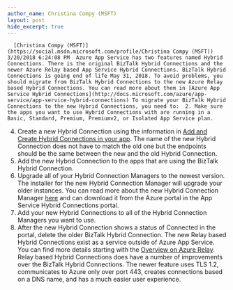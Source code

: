 ```yaml
---
author_name: Christina Compy (MSFT)
layout: post
hide_excerpt: true
---
```

      [Christina Compy (MSFT)](https://social.msdn.microsoft.com/profile/Christina Compy (MSFT))  3/20/2018 6:24:08 PM  Azure App Service has two features named Hybrid Connections. There is the original BizTalk Hybrid Connections and the newer Azure Relay based App Service Hybrid Connections. BizTalk Hybrid Connections is going end of life May 31, 2018. To avoid problems, you should migrate from BizTalk Hybrid Connections to the new Azure Relay based Hybrid Connections. You can read more about them in [Azure App Service Hybrid Connections](http://docs.microsoft.com/azure/app-service/app-service-hybrid-connections) To migrate your BizTalk Hybrid Connections to the new Hybrid Connections, you need to:  2. Make sure the apps you want to use Hybrid Connections with are running in a Basic, Standard, Premium, Premiumv2, or Isolated App Service plan.
 4. Create a new Hybrid Connection using the information in [Add and Create Hybrid Connections in your app](http://docs.microsoft.com/azure/app-service/app-service-hybrid-connections#add-and-create-hybrid-connections-in-your-app). The name of the new Hybrid Connection does not have to match the old one but the endpoints should be the same between the new and the old Hybrid Connection.
 6. Add the new Hybrid Connection to the apps that are using the BizTalk Hybrid Connection.
 8. Upgrade all of your Hybrid Connection Managers to the newest version. The installer for the new Hybrid Connection Manager will upgrade your older instances. You can read more about the new Hybrid Connection Manager [here](http://docs.microsoft.com/azure/app-service/app-service-hybrid-connections#hybrid-connection-manager) and can download it from the Azure portal in the App Service Hybrid Connections portal.
 10. Add your new Hybrid Connections to all of the Hybrid Connection Managers you want to use.
 12. After the new Hybrid Connection shows a status of Connected in the portal, delete the older BizTalk Hybrid Connection.
  The new Relay based Hybrid Connections exist as a service outside of Azure App Service. You can find more details starting with the [Overview on Azure Relay](http://docs.microsoft.com/azure/service-bus-relay/relay-what-is-it#hybrid-connections). Relay based Hybrid Connections does have a number of improvements over the BizTalk Hybrid Connections. The newer feature uses TLS 1.2, communicates to Azure only over port 443, creates connections based on a DNS name, and has a much easier user experience.     